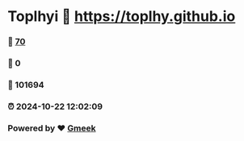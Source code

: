 # Toplhyi :link: https://toplhy.github.io 
### :page_facing_up: [70](https://toplhy.github.io/tag.html) 
### :speech_balloon: 0 
### :hibiscus: 101694 
### :alarm_clock: 2024-10-22 12:02:09 
### Powered by :heart: [Gmeek](https://github.com/Meekdai/Gmeek)
